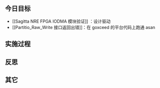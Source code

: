 
## 今日目标 
- [[Sagitta NRE FPGA IODMA 模块验证]] ：设计驱动 
- [[Partitio_Raw_Write 接口返回出错]]：在 goxceed 的平台代码上跑通 asan


## 实施过程




## 反思



## 其它 